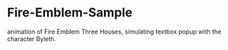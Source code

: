 # Fire-Emblem-Sample
animation of Fire Emblem Three Houses, simulating textbox popup with the character Byleth.
